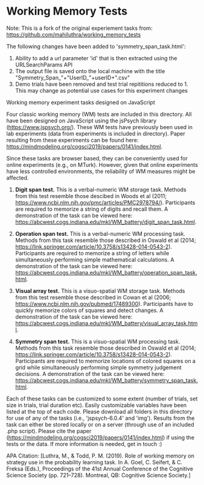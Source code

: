 # Working Memory Tests

Note: This is a fork of the original experiement tasks from: https://github.com/mahiluthra/working_memory_tests

The following changes have been added to 'symmetry_span_task.html':

1. Ability to add a url parameter 'id' that is then extracted using the URLSearchParams API 
2. The output file is saved onto the local machine with the title "Symmetry_Span_"+"UserID_"+userID+".csv"
3. Demo trials have been removed and test trial repititions reduced to 1. This may change as potential use cases for this experiment changes

Working memory experiment tasks designed on JavaScript


Four classic working memory (WM) tests are included in this directory. All have been designed on JavaScript using the jsPsych library (https://www.jspsych.org/). These WM tests have previously been used in lab experiments (data from experiments is included in directory). Paper resulting from these experiments can be found here: https://mindmodeling.org/cogsci2019/papers/0141/index.html.

Since these tasks are browser based, they can be conveniently used for online experiments (e.g., on MTurk). However, given that online experiments have less controlled environments, the reliability of WM measures might be affected.

1) **Digit span test.** This is a verbal-numeric WM storage task. Methods from this test resemble those descibed in Woods et al (2011; https://www.ncbi.nlm.nih.gov/pmc/articles/PMC2978794/). Participants are required to memorize a string of digits and recall them. A demonstration of the task can be viewed here: https://abcwest.cogs.indiana.edu/mkl/WM_battery/digit_span_task.html.

2) **Operation span test.** This is a verbal-numeric WM processing task. Methods from this task resemble those described in Oswald et al (2014; https://link.springer.com/article/10.3758/s13428-014-0543-2). Participants are required to memorize a string of letters while simultaneously performing simple mathematical calculations. A demonstration of the task can be viewed here: https://abcwest.cogs.indiana.edu/mkl/WM_battery/operation_span_task.html.

3) **Visual array test.** This is a visuo-spatial WM storage task. Methods from this test resemble those described in Cowan et al (2006; https://www.ncbi.nlm.nih.gov/pubmed/17489300). Participants have to quickly memorize colors of squares and detect changes. A demonstration of the task can be viewed here: https://abcwest.cogs.indiana.edu/mkl/WM_battery/visual_array_task.html.

4) **Symmetry span test.** This is a visuo-spatial WM processing task. Methods from this task resemble those described in Oswald et al (2014; https://link.springer.com/article/10.3758/s13428-014-0543-2). Participants are required to memorize locations of colored squares on a grid while simultaneously performing simple symmetry judgement decisions. A demonstration of the task can be viewed here: https://abcwest.cogs.indiana.edu/mkl/WM_battery/symmetry_span_task.html.


Each of these tasks can be customized to some extent (number of trials, set size in trials, trial duration etc). Easily customizable variables have been listed at the top of each code. Please download all folders in this directory for use of any of the tasks (i.e., 'jspsych-6.0.4' and 'img'). Results from the task can either be stored locally or on a server (through use of an included .php script). Please cite the paper (https://mindmodeling.org/cogsci2019/papers/0141/index.html) if using the tests or the data. If more information is needed, get in touch :)

APA Citation: [Luthra, M., & Todd, P. M. (2019). Role of working memory on strategy use in the probability learning task. In A. Goel, C. Seifert, & C. Freksa (Eds.), Proceedings of the 41st Annual Conference of the Cognitive Science Society (pp. 721–728). Montreal, QB: Cognitive Science Society.]
